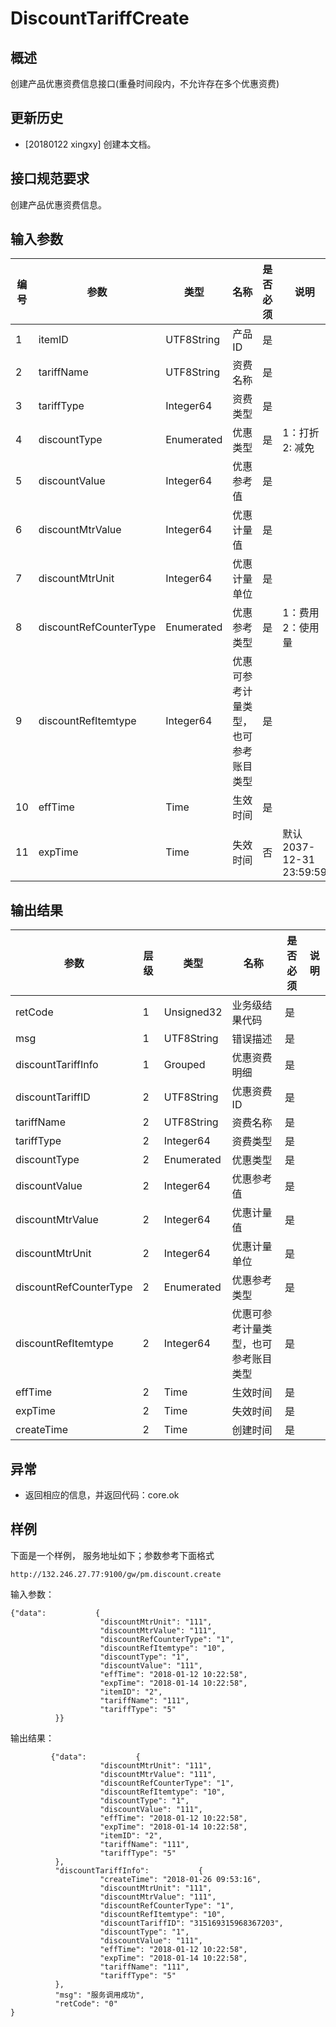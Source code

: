 # DiscountTariffCreate

## 概述

创建产品优惠资费信息接口(重叠时间段内，不允许存在多个优惠资费)


## 更新历史

 - [20180122 xingxy] 创建本文档。
## 接口规范要求
创建产品优惠资费信息。

## 输入参数

| 编号 | 参数 | 类型 | 名称 | 是否必须 |说明 |
| ---- | ---- | ---- | ---- | ---- | ---- |
| 1 | itemID | UTF8String| 产品ID | 是 | |
| 2 | tariffName | UTF8String| 资费名称 | 是 | |
| 3 | tariffType | Integer64| 资费类型 | 是 | |
| 4 | discountType | Enumerated| 优惠类型 | 是 | 1：打折 2: 减免|
| 5 | discountValue | Integer64| 优惠参考值 | 是 | |
| 6 | discountMtrValue | Integer64| 优惠计量值 | 是 | |
| 7 | discountMtrUnit | Integer64| 优惠计量单位 | 是 | |
| 8 | discountRefCounterType | Enumerated| 优惠参考类型 | 是 |1：费用 2：使用量 |
| 9 | discountRefItemtype | Integer64| 优惠可参考计量类型，也可参考账目类型 | 是 | |
| 10 | effTime | Time| 生效时间 | 是 | |
| 11 | expTime | Time| 失效时间 | 否 | 默认2037-12-31 23:59:59 |


## 输出结果
| 参数 | 层级 | 类型 | 名称 | 是否必须 |说明 |
| ---- | ---- | ---- | ---- | ---- | ---- |
| retCode | 1 | Unsigned32 | 业务级结果代码 | 是 | |
| msg | 1 | UTF8String | 错误描述 | 是 | |
| discountTariffInfo | 1 | Grouped | 优惠资费明细 | 是 | |
| discountTariffID | 2 | UTF8String | 优惠资费ID | 是 | |
| tariffName | 2 | UTF8String | 资费名称 | 是 | |
| tariffType | 2 | Integer64 | 资费类型 | 是 | |
| discountType | 2 | Enumerated | 优惠类型 | 是 | |
| discountValue | 2 | Integer64 | 优惠参考值 | 是 | |
| discountMtrValue | 2 | Integer64 | 优惠计量值 | 是 | |
| discountMtrUnit | 2 | Integer64 | 优惠计量单位 | 是 | |
| discountRefCounterType | 2 | Enumerated | 优惠参考类型 | 是 | |
| discountRefItemtype | 2 | Integer64 | 优惠可参考计量类型，也可参考账目类型 | 是 | |
| effTime | 2 | Time | 生效时间 | 是 | |
| expTime | 2 | Time | 失效时间 | 是 | |
| createTime | 2 | Time | 创建时间 | 是 | |
## 异常
 * 返回相应的信息，并返回代码：core.ok
 
## 样例

下面是一个样例，
服务地址如下；参数参考下面格式
```
http://132.246.27.77:9100/gw/pm.discount.create
```

输入参数：
```
{"data":           {
                    "discountMtrUnit": "111",
                    "discountMtrValue": "111",
                    "discountRefCounterType": "1",
					"discountRefItemtype": "10",
                    "discountType": "1",
                    "discountValue": "111",
                    "effTime": "2018-01-12 10:22:58",
                    "expTime": "2018-01-14 10:22:58",
                    "itemID": "2",
                    "tariffName": "111",
                    "tariffType": "5"
          }}
```

输出结果：
```
		 {"data":           {
                    "discountMtrUnit": "111",
                    "discountMtrValue": "111",
                    "discountRefCounterType": "1",
					"discountRefItemtype": "10",
                    "discountType": "1",
                    "discountValue": "111",
                    "effTime": "2018-01-12 10:22:58",
                    "expTime": "2018-01-14 10:22:58",
                    "itemID": "2",
                    "tariffName": "111",
                    "tariffType": "5"
          },
          "discountTariffInfo":           {
                    "createTime": "2018-01-26 09:53:16",
                    "discountMtrUnit": "111",
                    "discountMtrValue": "111",
                    "discountRefCounterType": "1",
					"discountRefItemtype": "10",
                    "discountTariffID": "315169315968367203",
                    "discountType": "1",
                    "discountValue": "111",
                    "effTime": "2018-01-12 10:22:58",
                    "expTime": "2018-01-14 10:22:58",
                    "tariffName": "111",
                    "tariffType": "5"
          },
          "msg": "服务调用成功",
          "retCode": "0"
}
```



